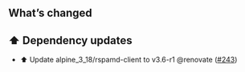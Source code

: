 ## What’s changed

## ⬆️ Dependency updates

- ⬆️ Update alpine_3_18/rspamd-client to v3.6-r1 @renovate ([#243](https://github.com/erik73/addon-mail/pull/243))

